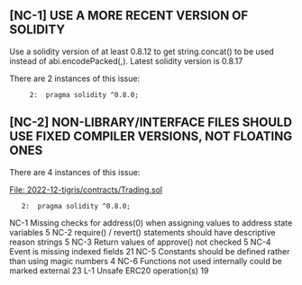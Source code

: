 ##
## [NC-1]  USE A MORE RECENT VERSION OF SOLIDITY

Use a solidity version of at least 0.8.12 to get string.concat() to be used instead of abi.encodePacked(<str>,<str>). 
Latest solidity version is 0.8.17 

There are 2 instances of this issue:

         2:  pragma solidity ^0.8.0;

##

## [NC-2]  NON-LIBRARY/INTERFACE FILES SHOULD USE FIXED COMPILER VERSIONS, NOT FLOATING ONES

There are 4 instances of this issue:

[File: 2022-12-tigris/contracts/Trading.sol](https://github.com/code-423n4/2022-12-tigris/blob/main/contracts/Trading.sol)

       2:  pragma solidity ^0.8.0;
 

 
















NC-1	Missing checks for address(0) when assigning values to address state variables	5
NC-2	require() / revert() statements should have descriptive reason strings	5
NC-3	Return values of approve() not checked	5
NC-4	Event is missing indexed fields	21
NC-5	Constants should be defined rather than using magic numbers	4
NC-6	Functions not used internally could be marked external	23
L-1	Unsafe ERC20 operation(s)	19
